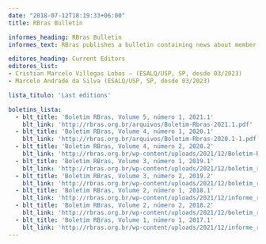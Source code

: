 ```yaml
---
date: "2018-07-12T18:19:33+06:00"
title: RBras Bulletin

informes_heading: RBras Bulletin
informes_text: RBras publishes a bulletin containing news about member activities, letters to the editor and comments from members and editorials. It provides a means for expressing ideas about statistical and biometric issues and is published biannually. If you would like to submit content to the Bulletin, please contact one of the editors. The RBras Bulletin is just available in Portuguese.

editores_heading: Current Editors
editores_list:
- Cristian Marcelo Villegas Lobos – (ESALQ/USP, SP, desde 03/2023)
- Marcelo Andrade da Silva (ESALQ/USP, SP, desde 03/2023)

lista_titulo: 'Last editions'

boletins_lista:
  - blt_title: 'Boletim RBras, Volume 5, número 1, 2021.1'
    blt_link: 'http://rbras.org.br/arquivos/Boletim-Rbras-2021.1.pdf'
  - blt_title: 'Boletim RBras, Volume 4, número 1, 2020.1'
    blt_link: 'http://rbras.org.br/arquivos/Boletim-Rbras-2020.1-1.pdf'
  - blt_title: 'Boletim RBras, Volume 4, número 2, 2020.2'
    blt_link: 'http://rbras.org.br/wp-content/uploads/2021/12/Boletim-Rbras-2020.2.pdf'
  - blt_title: 'Boletim RBras, Volume 3, número 1, 2019.1'
    blt_link: 'http://rbras.org.br/wp-content/uploads/2021/12/boletim_rbras_2019.1.pdf'
  - blt_title: 'Boletim RBras, Volume 3, número 2, 2019.2'
    blt_link: 'http://rbras.org.br/wp-content/uploads/2021/12/boletim_rbras_2019.2.pdf'
  - blt_title: 'Boletim RBras, Volume 2, número 1, 2018.1'
    blt_link: 'http://rbras.org.br/wp-content/uploads/2021/12/informe_rbras_v2-n1.pdf'
  - blt_title: 'Boletim RBras, Volume 2, número 2, 2018.2'
    blt_link: 'http://rbras.org.br/wp-content/uploads/2021/12/boletim_rbras_2018.2.pdf'
  - blt_title: 'Boletim RBras, Volume 1, número 1, 2017.1'
    blt_link: 'http://rbras.org.br/wp-content/uploads/2021/12/informe_rbras_v1-n1.pdf'
---
```

